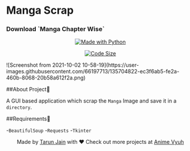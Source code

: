 # Manga Scrap
<h3>Download `Manga Chapter Wise`</h3>

<p align="center">
<a href="https://www.python.org/">
    <img src="http://ForTheBadge.com/images/badges/made-with-python.svg" alt="Made with Python" />
</a>
</p>
<p align="center">
<a href="https://github.com/lucifertrj/manga-scrap/">
    <img src="https://img.shields.io/github/languages/code-size//lucifertrj/manga-scrap/" alt="Code Size" />
</a>
</p>![Screenshot from 2021-10-02 10-58-19](https://user-images.githubusercontent.com/66197713/135704822-ec3f6ab5-fe2a-460b-8068-20b58a612f2a.png)


##About Project🚀

A GUI based application which scrap the `Manga` Image and save it in a `directory`. 

##Requirements📓

-`BeautifulSoup`
-`Requests`
-`Tkinter`

<p align="center">
  Made by <a href="https://buymeacoffee.com/trjtarun">Tarun Jain</a> with ❤
  Check out more projects at <a href="https://animevyuh.org/blog">Anime Vyuh </a>
</p>
